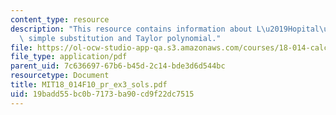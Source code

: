 ```yaml
---
content_type: resource
description: "This resource contains information about L\u2019Hopital\u2019s rule,\
  \ simple substitution and Taylor polynomial."
file: https://ol-ocw-studio-app-qa.s3.amazonaws.com/courses/18-014-calculus-with-theory-fall-2010/19badd55bc0b7173ba90cd9f22dc7515_MIT18_014F10_pr_ex3_sols.pdf
file_type: application/pdf
parent_uid: 7c636697-67b6-b45d-2c14-bde3d6d544bc
resourcetype: Document
title: MIT18_014F10_pr_ex3_sols.pdf
uid: 19badd55-bc0b-7173-ba90-cd9f22dc7515
---
```

